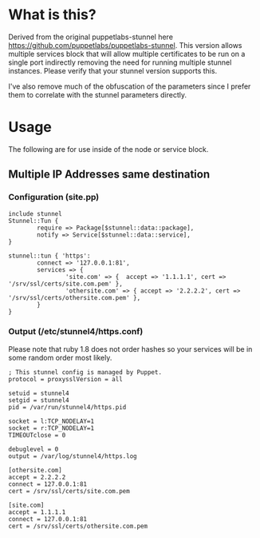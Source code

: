 What is this?
=============

Derived from the original puppetlabs-stunnel here https://github.com/puppetlabs/puppetlabs-stunnel. 
This version allows multiple services block that will allow multiple certificates to be run on a 
single port indirectly removing the need for running multiple stunnel instances. Please verify that 
your stunnel version supports this.

I've also remove much of the obfuscation of the parameters since I prefer them to correlate with
the stunnel parameters directly.

Usage
=============

The following are for use inside of the node or service block.

Multiple IP Addresses same destination
--------------------------------------

### Configuration (site.pp)
    include stunnel
    Stunnel::Tun {
            require => Package[$stunnel::data::package],
            notify => Service[$stunnel::data::service],
    }

    stunnel::tun { 'https':
            connect => '127.0.0.1:81',
            services => {
                    'site.com' => {  accept => '1.1.1.1', cert => '/srv/ssl/certs/site.com.pem' },
                    'othersite.com' => { accept => '2.2.2.2', cert => '/srv/ssl/certs/othersite.com.pem' },
            }
    }

### Output (/etc/stunnel4/https.conf)

Please note that ruby 1.8 does not order hashes so your services will be in some random order most likely.

    ; This stunnel config is managed by Puppet.
    protocol = proxysslVersion = all

    setuid = stunnel4
    setgid = stunnel4
    pid = /var/run/stunnel4/https.pid

    socket = l:TCP_NODELAY=1
    socket = r:TCP_NODELAY=1
    TIMEOUTclose = 0

    debuglevel = 0
    output = /var/log/stunnel4/https.log

    [othersite.com]
    accept = 2.2.2.2
    connect = 127.0.0.1:81
    cert = /srv/ssl/certs/site.com.pem

    [site.com]
    accept = 1.1.1.1
    connect = 127.0.0.1:81
    cert = /srv/ssl/certs/othersite.com.pem